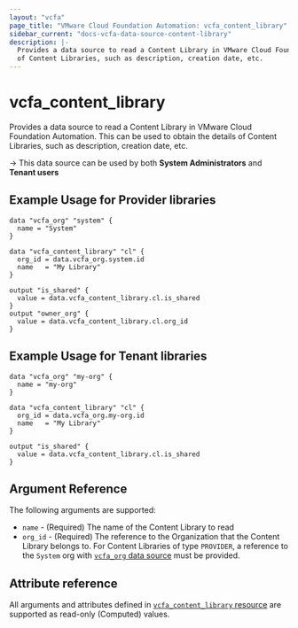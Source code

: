 ```yaml
---
layout: "vcfa"
page_title: "VMware Cloud Foundation Automation: vcfa_content_library"
sidebar_current: "docs-vcfa-data-source-content-library"
description: |-
  Provides a data source to read a Content Library in VMware Cloud Foundation Automation. This can be used to obtain the details
  of Content Libraries, such as description, creation date, etc.
---
```


# vcfa\_content\_library

Provides a data source to read a Content Library in VMware Cloud Foundation Automation. This can be used to obtain the details
of Content Libraries, such as description, creation date, etc.

-> This data source can be used by both **System Administrators** and **Tenant users**

## Example Usage for Provider libraries

```hcl
data "vcfa_org" "system" {
  name = "System"
}

data "vcfa_content_library" "cl" {
  org_id = data.vcfa_org.system.id
  name   = "My Library"
}

output "is_shared" {
  value = data.vcfa_content_library.cl.is_shared
}
output "owner_org" {
  value = data.vcfa_content_library.cl.org_id
}
```

## Example Usage for Tenant libraries

```hcl
data "vcfa_org" "my-org" {
  name = "my-org"
}

data "vcfa_content_library" "cl" {
  org_id = data.vcfa_org.my-org.id
  name   = "My Library"
}

output "is_shared" {
  value = data.vcfa_content_library.cl.is_shared
}
```

## Argument Reference

The following arguments are supported:

* `name` - (Required) The name of the Content Library to read
* `org_id` - (Required) The reference to the Organization that the Content Library belongs to. For Content Libraries of type `PROVIDER`,
  a reference to the `System` org with [`vcfa_org` data source](/providers/vmware/vcfa/latest/docs/data-sources/org) must be provided.

## Attribute reference

All arguments and attributes defined in [`vcfa_content_library` resource](/providers/vmware/vcfa/latest/docs/resources/content_library) are supported
as read-only (Computed) values.
